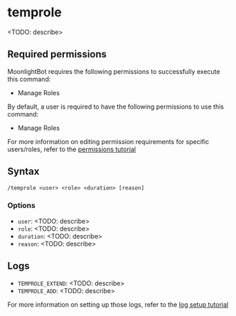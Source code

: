 # temprole

<TODO: describe>

## Required permissions

MoonlightBot requires the following permissions to successfully execute this command:

* Manage Roles

By default, a user is required to have the following permissions to use this command:

* Manage Roles

For more information on editing permission requirements for specific users/roles, refer to the [permissions tutorial](<linkToPermissionsTutorial>)

## Syntax

```text
/temprole <user> <role> <duration> [reason]
```

### Options

* `user`: <TODO: describe>
* `role`: <TODO: describe>
* `duration`: <TODO: describe>
* `reason`: <TODO: describe>

## Logs

* `TEMPROLE_EXTEND`: <TODO: describe>
* `TEMPROLE_ADD`: <TODO: describe>

For more information on setting up those logs, refer to the [log setup tutorial](<linkToLogTutorial>)
